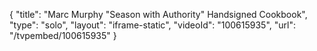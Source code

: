 {
    "title": "Marc Murphy \"Season with Authority\" Handsigned Cookbook",
    "type": "solo",
    "layout": "iframe-static",
    "videoId": "100615935",
    "url": "\/tvpembed\/100615935"
}